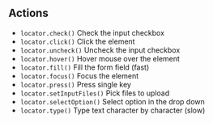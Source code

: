 ## Actions

- `locator.check()`	Check the input checkbox
- `locator.click()`	Click the element
- `locator.uncheck()`	Uncheck the input checkbox
- `locator.hover()`	Hover mouse over the element
- `locator.fill()`	Fill the form field (fast)
- `locator.focus()`	Focus the element
- `locator.press()`	Press single key
- `locator.setInputFiles()`	Pick files to upload
- `locator.selectOption()`	Select option in the drop down
- `locator.type()`	Type text character by character (slow)